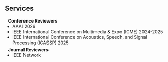 ## Services

<h4 style="margin:0 10px 0;">Conference Reviewers</h4>

<ul style="margin:0 0 5px;">
  <li><autocolor>AAAI 2026</autocolor></li>
  <li><autocolor>IEEE International Conference on Multimedia & Expo (ICME) 2024-2025</autocolor></li>
  <li><autocolor>IEEE International Conference on Acoustics, Speech, and Signal Processing (ICASSP) 2025</autocolor></li>
</ul>

<h4 style="margin:0 10px 0;">Journal Reviewers</h4>

<ul style="margin:0 0 20px;">
  <li><autocolor>IEEE Network</autocolor></li>
</ul>
